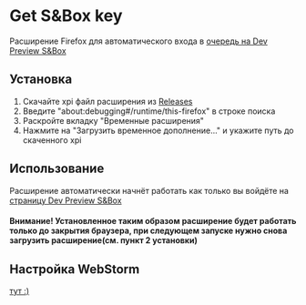# Get S&Box key 
Расширение Firefox для автоматического входа в [очередь на Dev Preview S&Box]

## Установка
1. Скачайте xpi файл расширения из [Releases]
2. Введите "about:debugging#/runtime/this-firefox" в строке поиска
3. Раскройте вкладку "Временные расширения"
4. Нажмите на "Загрузить временное дополнение..." и укажите путь до скаченного xpi

## Использование
Расширение автоматически начнёт работать как только вы войдёте на [страницу Dev Preview S&Box]

#### Внимание! Установленное таким образом расширение будет работать только до закрытия браузера, при следующем запуске нужно снова загрузить расширение(см. пункт 2 установки) 

## Настройка WebStorm
[тут :)]

[очередь на Dev Preview S&Box]: https://asset.party/get/developer/preview
[страницу Dev Preview S&Box]: https://asset.party/get/developer/preview
[Releases]: https://github.com/RoBit666/get-s-and-box-key/releases
[тут :)]: https://stackoverflow.com/questions/42169477/intellij-firefox-web-extensions-development